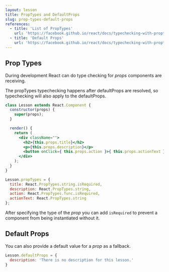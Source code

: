 ```yaml
---
layout: lesson
title: PropTypes and DefaultProps
slug: prop-types-default-props
references:
  - title: 'List of PropTypes'
    url: 'https://facebook.github.io/react/docs/typechecking-with-proptypes.html#react.proptypes'
  - title: 'Default Props'
    url: 'https://facebook.github.io/react/docs/typechecking-with-proptypes.html#default-prop-values'
---
```


## Prop Types

During development React can do type checking for _props_ components are receiving.

The propTypes typechecking happens after defaultProps are resolved,
so typechecking will also apply to the defaultProps.

```jsx
class Lesson extends React.Component {
  constructor(props) {
    super(props);
  }

  render() {
    return (
      <div className="">
        <h2>{this.props.title}</h2>
        <p>{this.props.description}</p>
        <button onClick={ this.props.action }>{ this.props.actionText }</button>
      </div>
    );
  }
}

Lesson.propTypes = {
  title: React.PropTypes.string.isRequired,
  description: React.PropTypes.string,
  action: React.PropTypes.func.isRequired,
  actionText: React.PropTypes.string
};
```

After specifying the type of the _prop_ you can add `isRequired` to prevent a component from being instantiated without it.


## Default Props

You can also provide a default value for a _prop_ as a fallback.

```js
Lesson.defaultProps = {
  description: 'There is no description for this lesson.'
}
```
